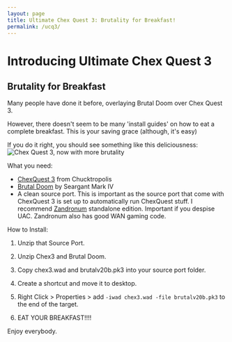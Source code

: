 ```yaml
---
layout: page
title: Ultimate Chex Quest 3: Brutality for Breakfast!
permalink: /ucq3/
---
```


# Introducing Ultimate Chex Quest 3
## Brutality for Breakfast

Many people have done it before, overlaying Brutal Doom over Chex Quest 3.

However, there doesn't seem to be many 'install guides' on how to eat a complete breakfast. This is your saving grace (although, it's easy)

If you do it right, you should see something like this deliciousness:
![Chex Quest 3, now with more brutality](http://puu.sh/oWnKj/07803d7e67.png)

What you need:

- [ChexQuest 3](http://www.chucktropolis.com/gamers.htm) from Chucktropolis  
- [Brutal Doom](http://www.moddb.com/mods/brutal-doom/downloads/brutal-doom-v20b-main-file-only) by Seargant Mark IV  
- A clean source port. This is important as the source port that come with ChexQuest 3 is set up to automatically run ChexQuest stuff. I recommend [Zandronum](http://zandronum.com/download) standalone edition. Important if you despise UAC. Zandronum also has good WAN gaming code.  

How to Install:

1. Unzip that Source Port.

2. Unzip Chex3 and Brutal Doom.

3. Copy chex3.wad and brutalv20b.pk3 into your source port folder.

4. Create a shortcut and move it to desktop.

5. Right Click > Properties > add ````-iwad chex3.wad -file brutalv20b.pk3```` to the end of the target.

6. EAT YOUR BREAKFAST!!!!

Enjoy everybody. 
